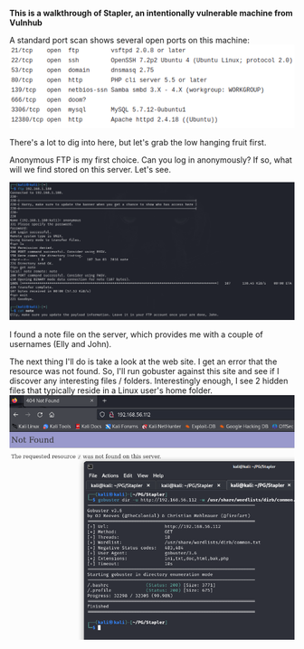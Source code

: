 <b>This is a walkthrough of Stapler, an intentionally vulnerable machine from Vulnhub</b>

A standard port scan shows several open ports on this machine:
![Open Ports](images/ports.png)

There's a lot to dig into here, but let's grab the low hanging fruit first.

Anonymous FTP is my first choice. Can you log in anonymously? If so, what will we find stored on this server.
Let's see.

![Anymous FTP Connection](images/AnonymousFTP.png)

I found a note file on the server, which provides me with a couple of usernames (Elly and John).

The next thing I'll do is take a look at the web site. I get an error that the resource was not found. So, I'll run gobuster against this site and see if I discover any interesting files / folders.
Interestingly enough, I see 2 hidden files that typically reside in a Linux user's home folder.
![Anymous FTP Connection](images/gobuster.png)

